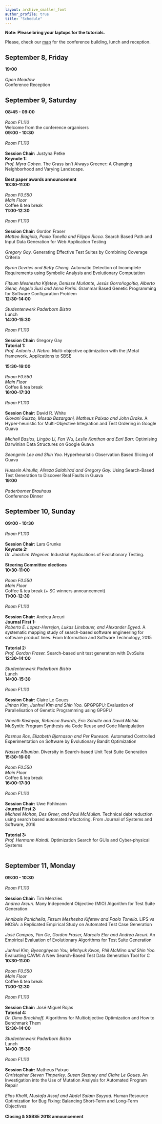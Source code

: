 ```yaml
---
layout: archive_smaller_font
author_profile: true
title: "Schedule"
---
```


<link rel="stylesheet" href="../css/program.css">

<div class="container">
  <div class="talks">
    <b>Note: Please bring your laptops for the tutorials.</b>
  </div>
</div>

Please, check our <a href="../map" target="_blank">map</a> for the conference building, lunch and reception.

## September 8, Friday

<div class="container">
   <div class="time_location">
      <b>19:00</b>
      <br><br>
      <em>Open Meadow</em>
   </div>

   <div class="talks">
      Conference Reception
   </div>
</div>

## September 9, Saturday

<div class="container">
   <div class="time_location">
      <b>08:45 - 09:00</b>
      <br><br>
      <em>Room F1.110</em>
   </div>

   <div class="talks">
      Welcome from the conference organisers
   </div>
</div>

<div class="container">
   <div class="time_location">
      <b>09:00 - 10:30</b>
      <br><br>
      <em>Room F1.110</em>
      <br><br>
      <b>Session Chair:</b> Justyna Petke
   </div>

   <div class="talks">
      <b>Keynote 1:</b><br>
      <em>Prof. Myra Cohen.</em> The Grass isn’t Always Greener: A Changing Neighborhood and Varying Landscape.<br>
      <br>
      <b>Best paper awards announcement</b>
   </div>
</div>

<div class="container">
   <div class="time_location">
      <b>10:30-11:00</b>
      <br><br>
      <em>Room F0.550<br> Main Floor</em>
   </div>

   <div class="talks">
      Coffee & tea break
   </div>
</div>

<div class="container">
   <div class="time_location">
      <b>11:00-12:30</b>
      <br><br>
      <em>Room F1.110</em>
      <br><br>
      <b>Session Chair:</b> Gordon Fraser
      
   </div>

   <div class="talks">
      <em>Matteo Biagiola, Paolo Tonella and Filippo Ricca.</em> Search Based Path and Input Data Generation for Web Application Testing
      <br><br>
      <em>Gregory Gay.</em> Generating Effective Test Suites by Combining Coverage Criteria
      <br><br>
      <em>Byron Devries and Betty Cheng.</em> Automatic Detection of Incomplete Requirements using Symbolic Analysis and Evolutionary Computation
      <br><br>
      <em>Fitsum Meshesha Kifetew, Denisse Muñante, Jesús Gorroñogoitia, Alberto Siena, Angelo Susi and Anna Perini.</em> Grammar Based Genetic Programming for Software Configuration Problem
   </div>
</div>

<div class="container">
   <div class="time_location">
      <b>12:30-14:00</b>
      <br><br>
      <em>Studentenwerk Paderborn Bistro</em>
   </div>

   <div class="talks">
      Lunch
   </div>
</div>

<div class="container">
   <div class="time_location">
      <b>14:00-15:30</b>
      <br><br>
      <em>Room F1.110</em>
      <br><br>
      <b>Session Chair:</b> Gregory Gay
   </div>

   <div class="talks">
      <b>Tutorial 1:</b><br>
      <em>Prof. Antonio J. Nebro.</em> Multi-objective optimization with the jMetal framework. Applications to SBSE
      <br><br>
      
   </div>
</div>

<div class="container">
   <div class="time_location">
      <b>15:30-16:00</b>
      <br><br>
      <em>Room F0.550<br> Main Floor</em>
   </div>

   <div class="talks">
      Coffee & tea break
   </div>
</div>

<div class="container">
   <div class="time_location">
      <b>16:00-17:30</b>
      <br><br>
      <em>Room F1.110</em>
      <br><br>
      <b>Session Chair:</b> David R. White
      
   </div>

   <div class="talks">
      <em>Giovani Guizzo, Mosab Bazargani, Matheus Paixao and John Drake.</em> A Hyper-heuristic for Multi-Objective Integration and Test Ordering in Google Guava
      <br><br>
      <em>Michail Basios, Lingbo Li, Fan Wu, Leslie Kanthan and Earl Barr.</em> Optimising Darwinian Data Structures on Google Guava
      <br><br>
      <em>Seongmin Lee and Shin Yoo.</em> Hyperheuristic Observation Based Slicing of Guava
      <br><br>
      <em>Hussein Almulla, Alireza Salahirad and Gregory Gay.</em> Using Search-Based Test Generation to Discover Real Faults in Guava
   </div>
</div>

<div class="container">
   <div class="time_location">
      <b>19:00</b>
      <br><br>
      <em>Paderborner Brauhaus</em>
   </div>

   <div class="talks">
      Conference Dinner
   </div>
</div>

## September 10, Sunday

<div class="container">
   <div class="time_location">
      <b>09:00 - 10:30</b>
      <br><br>
      <em>Room F1.110</em>
      <br><br>
      <b>Session Chair:</b> Lars Grunke
   </div>

   <div class="talks">
      <b>Keynote 2:</b><br>
      <em>Dr. Joachim Wegener.</em> Industrial Applications of Evolutionary Testing.<br>
      <br>
      <b>Steering Committee elections</b>
   </div>
</div>

<div class="container">
   <div class="time_location">
      <b>10:30-11:00</b>
      <br><br>
      <em>Room F0.550<br> Main Floor</em>
   </div>

   <div class="talks">
      Coffee & tea break (+ SC winners announcement)
   </div>
</div>

<div class="container">
   <div class="time_location">
      <b>11:00-12:30</b>
      <br><br>
      <em>Room F1.110</em>
      <br><br>
      <b>Session Chair:</b> Andrea Arcuri
      
   </div>

   <div class="talks">
      <b>Journal First 1:</b><br>
      <em>Roberto E. Lopez-Herrejon, Lukas Linsbauer, and Alexander Egyed. </em> A systematic mapping study of search-based software engineering for software product lines. From Information and Software Technology, 2015
      <br><br>
      <b>Tutorial 2:</b><br>
       <em>Prof. Gordon Fraser.</em> Search-based unit test generation with EvoSuite
   </div>
</div>

<div class="container">
   <div class="time_location">
      <b>12:30-14:00</b>
      <br><br>
      <em>Studentenwerk Paderborn Bistro</em>
   </div>

   <div class="talks">
      Lunch
   </div>
</div>

<div class="container">
   <div class="time_location">
      <b>14:00-15:30</b>
      <br><br>
      <em>Room F1.110</em>
      <br><br>
      <b>Session Chair:</b> Claire Le Goues
      
   </div>

   <div class="talks">
      <em>Jinhan Kim, Junhwi Kim and Shin Yoo.</em> GPGPGPU: Evaluation of Parallelisation of Genetic Programming using GPGPU
      <br><br>
      <em>Vineeth Kashyap, Rebecca Swords, Eric Schulte and David Melski.</em> MuSynth: Program Synthesis via Code Reuse and Code Manipulation
      <br><br>
      <em>Rasmus Ros, Elizabeth Bjarnason and Per Runeson.</em> Automated Controlled Experimentation on Software by Evolutionary Bandit Optimization
      <br><br>
      <em>Nasser Albunian.</em> Diversity in Search-based Unit Test Suite Generation
   </div>
</div>

<div class="container">
   <div class="time_location">
      <b>15:30-16:00</b>
      <br><br>
      <em>Room F0.550<br> Main Floor</em>
   </div>

   <div class="talks">
      Coffee & tea break
   </div>
</div>

<div class="container">
   <div class="time_location">
      <b>16:00-17:30</b>
      <br><br>
      <em>Room F1.110</em>
      <br><br>
      <b>Session Chair:</b> Uwe Pohlmann
      
   </div>

   <div class="talks">
      <b>Journal First 2:</b><br>
      <em>Michael Mohan, Des Greer, and Paul McMullan.</em> Technical debt reduction using search based automated refactoring. From Journal of Systems and Software, 2016
      <br><br>
      <b>Tutorial 3:</b><br>
      <em>Prof. Hermann Kaindl.</em> Optimization Search for GUIs and Cyber‐physical Systems
      <br><br>
   </div>
</div>

## September 11, Monday

<div class="container">
   <div class="time_location">
      <b>09:00 - 10:30</b>
      <br><br>
      <em>Room F1.110</em>
      <br><br>
      <b>Session Chair:</b> Tim Menzies
      
   </div>

   <div class="talks">
      <em>Andrea Arcuri.</em> Many Independent Objective (MIO) Algorithm for Test Suite Generation
      <br><br>
      <em>Annibale Panichella, Fitsum Meshesha Kifetew and Paolo Tonella.</em> LIPS vs MOSA: a Replicated Empirical Study on Automated Test Case Generation
      <br><br>
      <em>José Campos, Yan Ge, Gordon Fraser, Marcelo Eler and Andrea Arcuri.</em> An Empirical Evaluation of Evolutionary Algorithms for Test Suite Generation
      <br><br>
      <em>Junhwi Kim, Byeonghyeon You, Minhyuk Kwon, Phil McMinn and Shin Yoo.</em> Evaluating CAVM: A New Search-Based Test Data Generation Tool for C
   </div>
</div>

<div class="container">
   <div class="time_location">
      <b>10:30-11:00</b>
      <br><br>
      <em>Room F0.550<br> Main Floor</em>
   </div>

   <div class="talks">
      Coffee & tea break
   </div>
</div>

<div class="container">
   <div class="time_location">
      <b>11:00-12:30</b>
      <br><br>
      <em>Room F1.110</em>
      <br><br>
      <b>Session Chair:</b> José Miguel Rojas
   </div>

   <div class="talks">
      <b>Tutorial 4:</b><br>
      <em>Dr. Dimo Brockhoff.</em> Algorithms for Multiobjective Optimization and How to Benchmark Them
   </div>
</div>

<div class="container">
   <div class="time_location">
      <b>12:30-14:00</b>
      <br><br>
      <em>Studentenwerk Paderborn Bistro</em>
   </div>

   <div class="talks">
      Lunch
   </div>
</div>

<div class="container">
   <div class="time_location">
      <b>14:00-15:30</b>
      <br><br>
      <em>Room F1.110</em>
      <br><br>
      <b>Session Chair:</b> Matheus Paixao
      
   </div>

   <div class="talks">
      <em>Christopher Steven Timperley, Susan Stepney and Claire Le Goues.</em> An Investigation into the Use of Mutation Analysis for Automated Program Repair
      <br><br>
      <em>Elias Khalil, Mustafa Assaf and Abdel Salam Sayyad.</em> Human Resource Optimization for Bug Fixing: Balancing Short-Term and Long-Term Objectives
      <br><br>
      <b>Closing & SSBSE 2018 announcement</b>
   </div>
</div>

